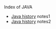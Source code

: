 Index of JAVA

- [Java history](1-java-history.md) notes1
- [Java history](1-java-history.md) notes2

